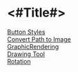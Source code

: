 #  <#Title#>

[Button Styles](https://thehappyprogrammer.com/custom-buttons-in-swiftui/) \
[Convert Path to Image](https://msapps.mobi/core-graphics-ios/) \
[GraphicRendering](https://developer.apple.com/documentation/uikit/uigraphicsimagerenderer#2863645) \
[Drawing Tool](https://martinmitrevski.com/tag/drawing/) \
[Rotation](https://betterprogramming.pub/how-to-build-a-rotation-animation-in-swiftui-e8fb889ccf7e)
